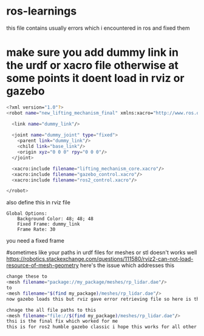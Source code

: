 # ros-learnings
this file contains usually errors which i encountered in ros and fixed them 

# make sure you add dummy link in the urdf or xacro file otherwise at some points it doent load in rviz or gazebo 
```bash
<?xml version="1.0"?> 
<robot name="new_lifting_mechanism_final" xmlns:xacro="http://www.ros.org/wiki/xacro">

  <link name="dummy_link"/>
  
  <joint name="dummy_joint" type="fixed">
    <parent link="dummy_link"/>
    <child link="base_link"/>
    <origin xyz="0 0 0" rpy="0 0 0"/>
  </joint>

  <xacro:include filename="lifting_mechanism_core.xacro"/>
  <xacro:include filename="gazebo_control.xacro"/>
  <xacro:include filename="ros2_control.xacro"/>

</robot>
```
also define this in rviz file 
```
Global Options:
    Background Color: 48; 48; 48
    Fixed Frame: dummy_link
    Frame Rate: 30
```
you need a fixed frame 

#sometimes like your paths in urdf files for meshes or stl doesn't works well 
https://robotics.stackexchange.com/questions/111580/rviz2-can-not-load-resource-of-mesh-geometry
here's the issue which addresses this 
```bash
change these to 
<mesh filename="package://my_package/meshes/rp_lidar.dae"/>
to 
<mesh filename="$(find my_package)/meshes/rp_lidar.dae"/>
now gazebo loads this but rviz gave error retrieving file so here is the fix 

chnage the all file paths to this 
<mesh filename="file://$(find my_package)/meshes/rp_lidar.dae"/>
thsi is the final fix which worked for me 
this is for ros2 humble gazebo classic i hope this works for all other version it's one of the most common error i encountered 
```

